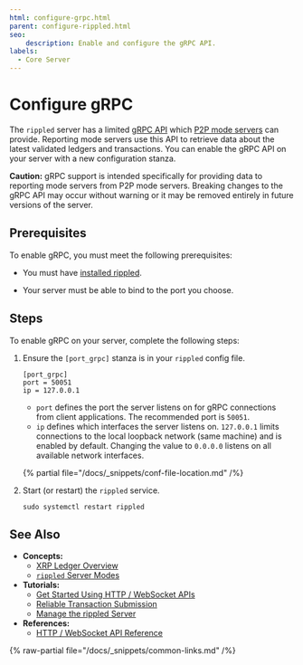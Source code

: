 ```yaml
---
html: configure-grpc.html
parent: configure-rippled.html
seo:
    description: Enable and configure the gRPC API.
labels:
  - Core Server
---
```

# Configure gRPC

The `rippled` server has a limited [gRPC API](https://grpc.io/) which [P2P mode servers](../../concepts/networks-and-servers/rippled-server-modes.md) can provide. Reporting mode servers use this API to retrieve data about the latest validated ledgers and transactions. You can enable the gRPC API on your server with a new configuration stanza.

**Caution:** gRPC support is intended specifically for providing data to reporting mode servers from P2P mode servers. Breaking changes to the gRPC API may occur without warning or it may be removed entirely in future versions of the server.

## Prerequisites

To enable gRPC, you must meet the following prerequisites:

- You must have [installed rippled](../installation/index.md).

- Your server must be able to bind to the port you choose.

## Steps

To enable gRPC on your server, complete the following steps:

1. Ensure the `[port_grpc]` stanza is in your `rippled` config file.

    ```
    [port_grpc]
    port = 50051
    ip = 127.0.0.1
    ```

    - `port` defines the port the server listens on for gRPC connections from client applications. The recommended port is `50051`.
    - `ip` defines which interfaces the server listens on. `127.0.0.1` limits connections to the local loopback network (same machine) and is enabled by default. Changing the value to `0.0.0.0` listens on all available network interfaces.

    {% partial file="/docs/_snippets/conf-file-location.md" /%}

2. Start (or restart) the `rippled` service.

    ```
    sudo systemctl restart rippled
    ```

## See Also

- **Concepts:**
    - [XRP Ledger Overview](/about/)
    - [`rippled` Server Modes](../../concepts/networks-and-servers/rippled-server-modes.md)
- **Tutorials:**
    - [Get Started Using HTTP / WebSocket APIs](../../tutorials/get-started/get-started-using-http-websocket-apis.md)
    - [Reliable Transaction Submission](../../concepts/transactions/reliable-transaction-submission.md)
    - [Manage the rippled Server](../installation/install-rippled-on-ubuntu.md)
- **References:**
    - [HTTP / WebSocket API Reference](../../references/http-websocket-apis/index.md)

{% raw-partial file="/docs/_snippets/common-links.md" /%}
